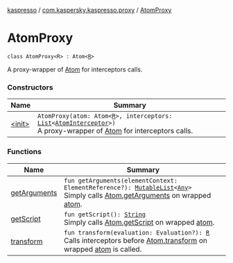 [kaspresso](../../index.md) / [com.kaspersky.kaspresso.proxy](../index.md) / [AtomProxy](./index.md)

# AtomProxy

`class AtomProxy<R> : Atom<`[`R`](index.md#R)`>`

A proxy-wrapper of [Atom](#) for interceptors calls.

### Constructors

| Name | Summary |
|---|---|
| [&lt;init&gt;](-init-.md) | `AtomProxy(atom: Atom<`[`R`](index.md#R)`>, interceptors: `[`List`](https://kotlinlang.org/api/latest/jvm/stdlib/kotlin.collections/-list/index.html)`<`[`AtomInterceptor`](../../com.kaspersky.kaspresso.interceptors/-atom-interceptor/index.md)`>)`<br>A proxy-wrapper of [Atom](#) for interceptors calls. |

### Functions

| Name | Summary |
|---|---|
| [getArguments](get-arguments.md) | `fun getArguments(elementContext: ElementReference?): `[`MutableList`](https://kotlinlang.org/api/latest/jvm/stdlib/kotlin.collections/-mutable-list/index.html)`<`[`Any`](https://kotlinlang.org/api/latest/jvm/stdlib/kotlin/-any/index.html)`>`<br>Simply calls [Atom.getArguments](#) on wrapped [atom](#). |
| [getScript](get-script.md) | `fun getScript(): `[`String`](https://kotlinlang.org/api/latest/jvm/stdlib/kotlin/-string/index.html)<br>Simply calls [Atom.getScript](#) on wrapped [atom](#). |
| [transform](transform.md) | `fun transform(evaluation: Evaluation?): `[`R`](index.md#R)<br>Calls interceptors before [Atom.transform](#) on wrapped [atom](#) is called. |
